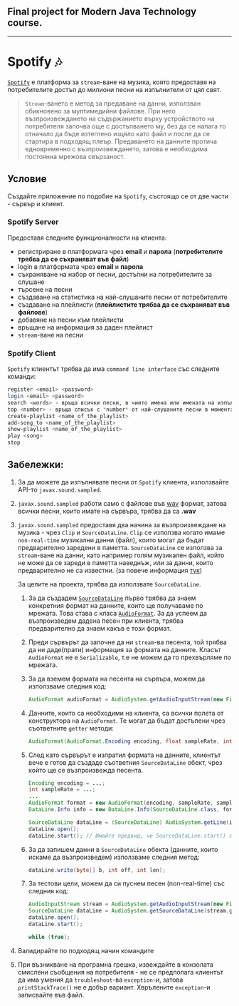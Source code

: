 ## Final project for Modern Java Technology course. 

----------------------------------

# Spotify :notes:

[`Spotify`](https://www.spotify.com/) е платформа за `stream`-ване на музика, която предоставя на потребителите достъп до милиони песни на изпълнители от цял свят.

> `Stream`-ването е метод за предаване на данни, използван обикновено за мултимедийни файлове. При него възпроизвеждането на съдържанието върху устройството на потребителя започва още с достъпването му, без да се налага то отначало да бъде изтеглено изцяло като файл и после да се стартира в подходящ плеър. Предаването на данните протича едновременно с възпроизвеждането, затова е необходима постоянна мрежова свързаност.

## Условие

Създайте приложение по подобие на `Spotify`, състоящо се от две части - сървър и клиент.

### **Spotify Server**

Предоставя следните функционалности на клиента:
- регистриране в платформата чрез **email** и **парола** (**потребителите трябва да се съхраняват във файл**)
- login в платформата чрез **email** и **парола**
- съхраняване на набор от песни, достъпни на потребителите за слушане
- търсене на песни
- създаване на статистика на най-слушаните песни от потребителите
- създаване на плейлисти (**плейлистите трябва да се съхраняват във файлове**)
- добавяне на песни към плейлисти
- връщане на информация за даден плейлист
- `stream`-ване на песни

### **Spotify Client**

`Spotify` клиентът трябва да има `command line interface` със следните команди:

```bash
register <email> <password>
login <email> <password>
search <words> - връща всички песни, в чиито имена или имената на изпълнителите iм, се среща потърсената дума (или думи)
top <number> - връща списък с *number* от най-слушаните песни в момента, сортиран в намаляващ ред
create-playlist <name_of_the_playlist>
add-song_to <name_of_the_playlist>
show-playlist <name_of_the_playlist>
play <song>
stop
```

## Забележки:

1. За да можете да изпълнявате песни от `Spotify` клиента, използвайте API-то `javax.sound.sampled`.
2. `javax.sound.sampled` работи само с файлове във [wav](https://en.wikipedia.org/wiki/WAV) формат, затова всички песни, които имате на сървъра, трябва да са **.wav**
3. `javax.sound.sampled` предоставя два начина за възпроизвеждане на музика - чрез `Clip` и `SourceDataLine`. `Clip` се използва когато имаме `non-real-time` музикални данни (файл), които могат да бъдат предварително заредени в паметта.
`SourceDataLine` се използва за `stream`-ване на данни, като например голям музикален файл, който не може да се зареди в паметта наведнъж, или за данни, които предварително не са известни. (за повече информация [тук](https://docs.oracle.com/javase/tutorial/sound/playing.html))

    За целите на проекта, трябва да използвате `SourceDataLine`.
	1. За да създадем [`SourceDataLine`](https://docs.oracle.com/javase/7/docs/api/javax/sound/sampled/SourceDataLine.html) първо трябва да знаем конкретния формат на данните, които ще получаваме по мрежата. Това става с класа [`AudioFormat`](https://docs.oracle.com/javase/7/docs/api/javax/sound/sampled/AudioFormat.html). За да успеем да възпроизведем дадена песен при клиента, трябва предварително да знаем какъв е този формат.
	
	2. Преди сървърът да започне да ни `stream`-ва  песента, той трябва да ни даде(прати) информация за формата на данните. Класът `AudioFormat` не е `Serializable`, т.е не можем да го прехвърляме по мрежата.
	
	3. За да вземем формата на песента на сървъра, можем да използваме следния код:
        ```java
        AudioFormat audioFormat = AudioSystem.getAudioInputStream(new File(song)).getFormat();
        ```
	
	4. Данните, които са необходими на клиента, са всички полета от конструктора на `AudioFormat`. Те могат да бъдат достъпени чрез съответните `getter` методи:
        ```java
        AudioFormat(AudioFormat.Encoding encoding, float sampleRate, int sampleSizeInBits, int channels, int frameSize, float frameRate, boolean bigEndian)
        ```
	
	5. След като сървърът е изпратил формата на данните, клиентът вече е готов да създаде съответния `SourceDataLine` обект, чрез който ще се възпроизвежда песента.
        ```java
        Encoding encoding = ...;
        int sampleRate = ...;
        ...
        AudioFormat format = new AudioFormat(encoding, sampleRate, sampleSizeInBits, channels, frameSize, frameRate, bigEndian);
        DataLine.Info info = new DataLine.Info(SourceDataLine.class, format);

        SourceDataLine dataLine = (SourceDataLine) AudioSystem.getLine(info);
        dataLine.open();
        dataLine.start(); // Имайте предвид, че SourceDataLine.start() пуска нова нишка. За повече информация, може да проверите имплементацията.
        ```
    6. За да запишем данни в `SourceDataLine` обекта (данните, които искаме да възпроизведем) използваме следния метод:
	    ```java
	    dataLine.write(byte[] b, int off, int len);
	    ```
    
    7. За тестови цели, можем да си пуснем песен (non-real-time) със следния код:
    
        ```java
        AudioInputStream stream = AudioSystem.getAudioInputStream(new File("<music>.wav"));
        SourceDataLine dataLine = AudioSystem.getSourceDataLine(stream.getFormat());
        dataLine.open();
        dataLine.start();
        
        while (true);
        ```
  4. Валидирайте по подходящ начин командите
  5. При възникване на програмна грешка, извеждайте в конзолата смислени съобщения на потребителя - не се предполага клиентът да има умения да `troubleshoot`-ва `exception`-и, затова `printStackTrace()` не е добър вариант. Хврълените `exception`-и записвайте във файл.

